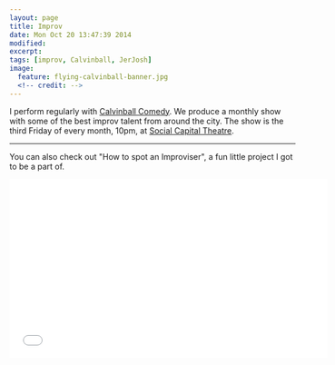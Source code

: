 ```yaml
---
layout: page
title: Improv
date: Mon Oct 20 13:47:39 2014
modified: 
excerpt:
tags: [improv, Calvinball, JerJosh]
image:
  feature: flying-calvinball-banner.jpg
  <!-- credit: -->
---
```


I perform regularly with [Calvinball Comedy](https://www.facebook.com/CalvinballComedy).  We produce a monthly show with some of the best improv talent from around the city.  The show is the third Friday of every month, 10pm, at [Social Capital Theatre](http://blackswancomedy.com/1/).

---

You can also check out "How to spot an Improviser", a fun little project I got to be a part of.

<iframe width="560" height="315" src="//www.youtube.com/embed/tkxFbz1a3As" frameborder="0" allowfullscreen></iframe>